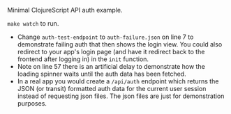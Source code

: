 Minimal ClojureScript API auth example.

`make watch` to run.

* Change `auth-test-endpoint` to `auth-failure.json` on line 7 to demonstrate failing auth that then shows the login view. You could also redirect to your app's login page (and have it redirect back to the frontend after logging in) in the `init` function.
* Note on line 57 there is an artificial delay to demonstrate how the loading spinner waits until the auth data has been fetched.
* In a real app you would create a `/api/auth` endpoint which returns the JSON (or transit) formatted auth data for the current user session instead of requesting json files. The json files are just for demonstration purposes.

